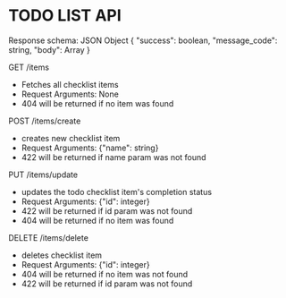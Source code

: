 # TODO LIST API

Response schema: JSON Object { "success": boolean, "message_code": string, "body": Array }

GET /items

- Fetches all checklist items
- Request Arguments: None
- 404 will be returned if no item was found

POST /items/create

- creates new checklist item
- Request Arguments: {"name": string}
- 422 will be returned if name param was not found

PUT /items/update

- updates the todo checklist item's completion status
- Request Arguments: {"id": integer}
- 422 will be returned if id param was not found
- 404 will be returned if no item was found

DELETE /items/delete

- deletes checklist item
- Request Arguments: {"id": integer}
- 404 will be returned if no item was not found
- 422 will be returned if id param was not found
